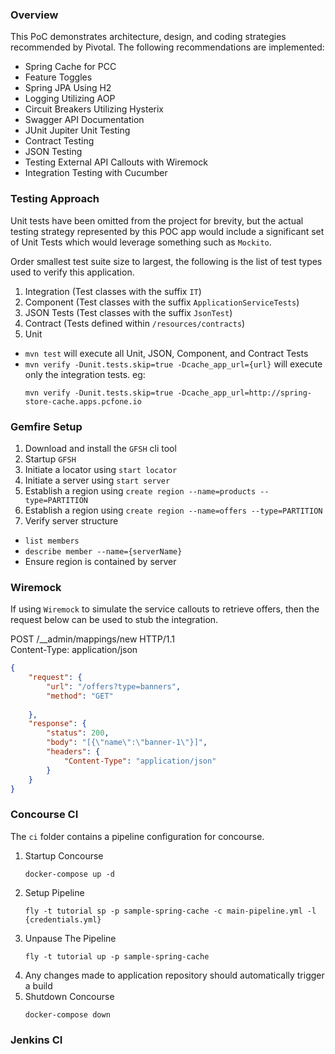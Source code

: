 
### Overview

This PoC demonstrates architecture, design, and coding strategies recommended by Pivotal. 
The following recommendations are implemented:

- Spring Cache for PCC
- Feature Toggles
- Spring JPA Using H2
- Logging Utilizing AOP
- Circuit Breakers Utilizing Hysterix
- Swagger API Documentation
- JUnit Jupiter Unit Testing
- Contract Testing
- JSON Testing
- Testing External API Callouts with Wiremock
- Integration Testing with Cucumber

### Testing Approach

Unit tests have been omitted from the project for brevity, but the actual testing strategy represented by this POC app would include a significant set of Unit Tests which would leverage something such as `Mockito`.

Order smallest test suite size to largest, the following is the list of test types used to verify this application.

1. Integration (Test classes with the suffix `IT`)
1. Component (Test classes with the suffix `ApplicationServiceTests`)
1. JSON Tests (Test classes with the suffix `JsonTest`)
1. Contract (Tests defined within `/resources/contracts`)
1. Unit

- `mvn test` will execute all Unit, JSON, Component, and Contract Tests <br>
- `mvn verify -Dunit.tests.skip=true -Dcache_app_url={url}` will execute only the integration tests. eg:
    ```text
    mvn verify -Dunit.tests.skip=true -Dcache_app_url=http://spring-store-cache.apps.pcfone.io
    ```

### Gemfire Setup

1. Download and install the `GFSH` cli tool
1. Startup `GFSH`
1. Initiate a locator using `start locator`
1. Initiate a server using  `start server`
1. Establish a region using `create region --name=products --type=PARTITION`
1. Establish a region using `create region --name=offers --type=PARTITION`
1. Verify server structure
  - `list members`
  - `describe member --name={serverName}`
  - Ensure region is contained by server

### Wiremock

If using `Wiremock` to simulate the service callouts to retrieve offers, then the request below can be used to stub the integration. 

POST /__admin/mappings/new HTTP/1.1<br>
Content-Type: application/json<br>
```json
{ 
	"request": { 
		"url": "/offers?type=banners", 
		"method": "GET" 
		
	}, 
	"response": { 
		"status": 200, 
		"body": "[{\"name\":\"banner-1\"}]",
		"headers": {
            "Content-Type": "application/json"
        }
	}
}
```

### Concourse CI

The `ci` folder contains a pipeline configuration for concourse.

1. Startup Concourse
    ```text
    docker-compose up -d
    ```
1. Setup Pipeline
    ```text
    fly -t tutorial sp -p sample-spring-cache -c main-pipeline.yml -l {credentials.yml}
    ```
1. Unpause The Pipeline
    ```text
    fly -t tutorial up -p sample-spring-cache
    ```
1. Any changes made to application repository should automatically trigger a build
1. Shutdown Concourse
    ```text
    docker-compose down
    ```

### Jenkins CI

